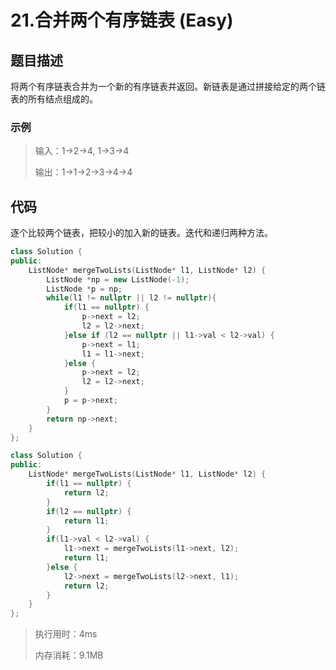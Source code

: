 # 21.合并两个有序链表 (Easy)

## 题目描述

将两个有序链表合并为一个新的有序链表并返回。新链表是通过拼接给定的两个链表的所有结点组成的。 

### 示例

> 输入：1->2->4, 1->3->4
> 
> 输出：1->1->2->3->4->4

## 代码

逐个比较两个链表，把较小的加入新的链表。迭代和递归两种方法。

```c++ tab="迭代"
class Solution {
public:
    ListNode* mergeTwoLists(ListNode* l1, ListNode* l2) {
        ListNode *np = new ListNode(-1);
        ListNode *p = np;
        while(l1 != nullptr || l2 != nullptr){
            if(l1 == nullptr) {
                p->next = l2;
                l2 = l2->next;
            }else if (l2 == nullptr || l1->val < l2->val) {
                p->next = l1;
                l1 = l1->next;
            }else {
                p->next = l2;
                l2 = l2->next;
            }
            p = p->next;
        }
        return np->next;
    }
};
```

```c++ tab="递归"
class Solution {
public:
    ListNode* mergeTwoLists(ListNode* l1, ListNode* l2) {
        if(l1 == nullptr) {
            return l2;
        }
        if(l2 == nullptr) {
            return l1;
        }
        if(l1->val < l2->val) {
            l1->next = mergeTwoLists(l1->next, l2);
            return l1;
        }else {
            l2->next = mergeTwoLists(l2->next, l1);
            return l2;
        }
    }
};
```

> 执行用时：4ms
> 
> 内存消耗：9.1MB
